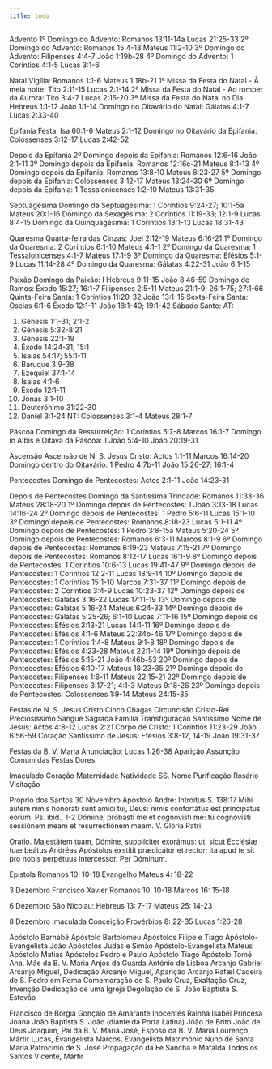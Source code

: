 ```yaml
---
title: todo
---
```

Advento
1º Domingo do Advento:	Romanos 13:11-14a	Lucas 21:25-33</em>
2º Domingo do Advento:	Romanos 15:4-13	Mateus 11:2-10</em>
3º Domingo do Advento:	Filipenses 4:4-7	João 1:19b-28</em>
4º Domingo do Advento:	1</em> Coríntios 4:1-5	Lucas 3:1-6</em>

Natal
Vigília:	Romanos 1:1-6	Mateus 1:18b-21</em>
1ª Missa da Festa do Natal - À meia noite:	Tito 2:11-15	Lucas 2:1-14</em>
2ª Missa da Festa do Natal - Ao romper da Aurora:	Tito 3:4-7	Lucas 2:15-20</em>
3ª Missa da Festa do Natal no Dia:	Hebreus 1:1-12	João 1:1-14</em>
Domingo no Oitavário do Natal:	Gálatas 4:1-7	Lucas 2:33-40</em>

Epifania
Festa: Isa 60:1-6	Mateus 2:1-12</em>
Domingo no Oitavário da Epifania: Colossenses 3:12-17	Lucas 2:42-52</em>

Depois da Epifania
2º Domingo depois da Epifania:	Romanos 12:6-16	João 2:1-11</em>
3º Domingo depois da Epifania:	Romanos 12:16c-21	Mateus 8:1-13</em>
4º Domingo depois da Epifania:	Romanos 13:8-10	Mateus 8:23-27</em>
5º Domingo depois da Epifania:	Colossenses 3:12-17	Mateus 13:24-30</em>
6º Domingo depois da Epifania:	1</em> Tessalonicenses 1:2-10	Mateus 13:31-35</em>

Septuagésima
Domingo da Septuagésima: 1</em> Coríntios 9:24-27; 10:1-5a	Mateus 20:1-16</em>
Domingo da Sexagésima:	2</em> Coríntios 11:19-33; 12:1-9	Lucas 8:4-15</em>
Domingo da Quinquagésima:	1</em> Coríntios 13:1-13	Lucas 18:31-43</em>

Quaresma
Quarta-feira das Cinzas:	Joel 2:12-19	Mateus 6:16-21</em>
1º Domingo da Quaresma:	2</em> Coríntios 6:1-10	Mateus 4:1-1</em>
2º Domingo da Quaresma:	1</em> Tessalonicenses 4:1-7	Mateus 17:1-9</em>
3º Domingo da Quaresma:	Efésios 5:1-9	Lucas 11:14-28</em>
4º Domingo da Quaresma:	Gálatas 4:22-31	João 6:1-15</em>

Paixão
Domingo da Paixão: I	Hebreus 9:11-15	João 8:46-59</em>
Domingo de Ramos:	Êxodo 15:27; 16:1-7 Filipenses 2:5-11	Mateus 21:1-9; 26:1-75; 27:1-66</em>
Quinta-Feira Santa:	1</em> Coríntios 11:20-32	João 13:1-15</em>
Sexta-Feira Santa:	Oseias 6:1-6 Êxodo 12:1-11	João 18:1-40; 19:1-42</em>
Sábado Santo:
AT:
1) Génesis 1:1-31; 2:1-2</em>
2) Génesis 5:32-8:21</em>
3) Génesis 22:1-19</em>
4) Êxodo 14:24-31; 15:1</em>
5) Isaías 54:17; 55:1-11</em>
6) Baruque 3:9-38</em>
7) Ezequiel 37:1-14</em>
8) Isaías 4:1-6</em>
9) Êxodo 12:1-11</em>
10) Jonas 3:1-10</em>
11) Deuterónimo 31:22-30</em>
12) Daniel 3:1-24</em>
NT: Colossenses 3:1-4	Mateus 28:1-7</em>

Páscoa
Domingo da Ressurreição:	1</em> Coríntios 5:7-8	Marcos 16:1-7</em>
Domingo in Albis e Oitava da Páscoa:	1</em> João 5:4-10	João 20:19-31</em>

Ascensão
Ascensão de N. S. Jesus Cristo:	Actos 1:1-11	Marcos 16:14-20</em>
Domingo dentro do Oitavário:	1</em> Pedro 4:7b-11	João 15:26-27; 16:1-4</em>

Pentecostes
Domingo de Pentecostes:	Actos 2:1-11	João 14:23-31</em>

Depois de Pentecostes
Domingo da Santíssima Trindade:	Romanos 11:33-36	Mateus 28:18-20</em>
1º Domingo depois de Pentecostes:	1</em> João 3:13-18	Lucas 14:16-24</em>
2º Domingo depois de Pentecostes:	1</em> Pedro 5:6-11	Lucas 15:1-10</em>
3º Domingo depois de Pentecostes: Romanos 8:18-23	Lucas 5:1-11</em>
4º Domingo depois de Pentecostes:	1</em> Pedro 3:8-15a	Mateus 5:20-24</em>
5º Domingo depois de Pentecostes:	Romanos 6:3-11	Marcos 8:1-9</em>
6º Domingo depois de Pentecostes:	Romanos 6:19-23	Mateus 7:15-21</em>
7º Domingo depois de Pentecostes: Romanos 8:12-17	Lucas 16:1-9</em>
8º Domingo depois de Pentecostes:	1</em> Coríntios 10:6-13	Lucas 19:41-47</em>
9º Domingo depois de Pentecostes:	1</em> Coríntios 12:2-11	Lucas 18:9-14</em>
10º Domingo depois de Pentecostes:	1</em> Coríntios 15:1-10	Marcos 7:31-37</em>
11º Domingo depois de Pentecostes:	2</em> Coríntios 3:4-9	Lucas 10:23-37</em>
12º Domingo depois de Pentecostes:	Gálatas 3:16-22	Lucas 17:11-19</em>
13º Domingo depois de Pentecostes:	Gálatas 5:16-24	Mateus 6:24-33</em>
14º Domingo depois de Pentecostes:	Gálatas 5:25-26; 6:1-10	Lucas 7:11-16</em>
15º Domingo depois de Pentecostes:	Efésios 3:13-21	Lucas 14:1-11</em>
16º Domingo depois de Pentecostes:	Efésios 4:1-6	Mateus 22:34b-46</em>
17º Domingo depois de Pentecostes:	1</em> Coríntios 1:4-8	Mateus 9:1-8</em>
18º Domingo depois de Pentecostes:	Efésios 4:23-28	Mateus 22:1-14</em>
19º Domingo depois de Pentecostes:	Efésios 5:15-21	João 4:46b-53</em>
20º Domingo depois de Pentecostes: Efésios 6:10-17	Mateus 18:23-35</em>
21º Domingo depois de Pentecostes:	Filipenses 1:6-11	Mateus 22:15-21</em>
22º Domingo depois de Pentecostes:	Filipenses 3:17-21; 4:1-3	Mateus 9:18-26</em>
23º Domingo depois de Pentecostes:	Colossenses 1:9-14	Mateus 24:15-35</em>

Festas de N. S. Jesus Cristo
Cinco Chagas
Circuncisão
Cristo-Rei
Preciosíssimo Sangue
Sagrada Família
Transfiguração
Santíssimo Nome de Jesus:	Actos 4:8-12	Lucas 2:21</em>
Corpo de Cristo:	1</em> Coríntios 11:23-29	João 6:56-59</em>
Coração Santíssimo de Jesus: Efésios 3:8-12, 14-19 João 19:31-37</em>

Festas da B. V. Maria
Anunciação: Lucas 1:26-38</em>
Aparição
Assunção
Comum das Festas
Dores

Imaculado Coração
Maternidade
Natividade
SS. Nome
Purificação
Rosário
Visitação

Próprio dos Santos
30 Novembro
Apóstolo André:
Introitus S. 138:17</em>
Mihi autem nimis honoráti sunt amíci tui, Deus: nimis confortátus est principatus eórum. Ps. ibid., 1-2 Dómine, probásti me et cognovísti me: tu cognovísti sessiónem meam et resurrectiónem meam. V. Glória Patri.

Oratio.
Majestátem tuam, Dómine, supplíciter exorámus: ut, sicut Ecclésiæ tuæ beátus Andréas Apóstolus éxstitit prædicátor et rector; ita apud te sit pro nobis perpétuus intercéssor. Per Dóminum.

Epistola Romanos 10: 10-18</em>
Evangelho Mateus 4: 18-22</em>


3 Dezembro
Francisco Xavier Romanos 10: 10-18 Marcos 16: 15-18</em>

6 Dezembro
São Nicolau: Hebreus 13: 7-17 Mateus 25: 14-23</em>

8 Dezembro
Imaculada Conceição Provérbios 8: 22-35 Lucas 1:26-28</em>

Apóstolo Barnabé
Apóstolo Bartolomeu
Apóstolos Filipe e Tiago
Apóstolo-Evangelista João
Apóstolos Judas e Simão
Apóstolo-Evangelista Mateus
Apóstolo Matias
Apóstolos Pedro e Paulo
Apóstolo Tiago
Apóstolo Tomé
Ana, Mãe da B. V. Maria
Anjos da Guarda
António de Lisboa
Arcanjo Gabriel
Arcanjo Miguel, Dedicação
Arcanjo Miguel, Aparição
Arcanjo Rafæl
Cadeira de S. Pedro em Roma
Comemoração de S. Paulo
Cruz, Exaltação
Cruz, Invenção
Dedicação de uma Igreja
Degolação de S. João Baptista
S. Estevão

Francisco de Bórgia
Gonçalo de Amarante
Inocentes
Rainha Isabel
Princesa Joana
João Baptista
S. João (diante da Porta Latina)
João de Brito
João de Deus
Joaquim, Pai da B. V. Maria
José, Esposo da B. V. Maria
Lourenço, Mártir
Lucas, Evangelista
Marcos, Evangelista
Matrimónio
Nuno de Santa Maria
Patrocínio de S. José
Propagação da Fé
Sancha e Mafalda
Todos os Santos
Vicente, Mártir

